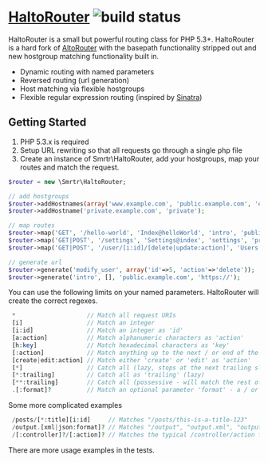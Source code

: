 [HaltoRouter](http://resources.smrtr.co.uk/haltorouter/overview) ![build status](https://travis-ci.org/smrtr/HaltoRouter.png)
===========

HaltoRouter is a small but powerful routing class for PHP 5.3+. HaltoRouter is a hard fork of
[AltoRouter](https://github.com/dannyvankooten/AltoRouter) with the basepath functionality stripped out
and new hostgroup matching functionality built in.

 - Dynamic routing with named parameters
 - Reversed routing (url generation)
 - Host matching via flexible hostgroups
 - Flexible regular expression routing (inspired by [Sinatra](http://www.sinatrarb.com))

## Getting Started

 1. PHP 5.3.x is required
 2. Setup URL rewriting so that all requests go through a single php file
 3. Create an instance of Smrtr\HaltoRouter, add your hostgroups, map your routes and match the request.

```php
$router = new \Smrtr\HaltoRouter;

// add hostgroups
$router->addHostnames(array('www.example.com', 'public.example.com', 'example.com'), 'public');
$router->addHostname('private.example.com', 'private');

// map routes
$router->map('GET', '/hello-world', 'Index@helloWorld', 'intro', 'public');
$router->map('GET|POST', '/settings', 'Settings@index', 'settings', 'private');
$router->map('GET|POST', '/user/[i:id]/[delete|update:action]', 'Users', 'modify_user', 'private');

// generate url
$router->generate('modify_user', array('id'=>5, 'action'=>'delete'));
$router->generate('intro', [], 'public.example.com', 'https://');
```

You can use the following limits on your named parameters. HaltoRouter will create the correct regexes.
```php
 *                    // Match all request URIs
 [i]                  // Match an integer
 [i:id]               // Match an integer as 'id'
 [a:action]           // Match alphanumeric characters as 'action'
 [h:key]              // Match hexadecimal characters as 'key'
 [:action]            // Match anything up to the next / or end of the URI as 'action'
 [create|edit:action] // Match either 'create' or 'edit' as 'action'
 [*]                  // Catch all (lazy, stops at the next trailing slash)
 [*:trailing]         // Catch all as 'trailing' (lazy)
 [**:trailing]        // Catch all (possessive - will match the rest of the URI)
 .[:format]?          // Match an optional parameter 'format' - a / or . before the block is also optional
```

Some more complicated examples

```php
 /posts/[*:title][i:id]     // Matches "/posts/this-is-a-title-123"
 /output.[xml|json:format]? // Matches "/output", "output.xml", "output.json"
 /[:controller]?/[:action]? // Matches the typical /controller/action format
```

There are more usage examples in the tests.
